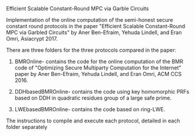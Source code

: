Efficient Scalable Constant-Round MPC via Garble Circuits

Implementation of the online computation of the semi-honest secure constant round protocols in the paper "Efficient Scalable Constant-Round MPC via Garbled Circuits" by Aner Ben-Efraim, Yehuda Lindell, and Eran Omri, Asiacrypt 2017.

There are three folders for the three protocols compared in the paper:

1. BMROnline- contains the code for the online computation of the BMR code of "Optimizing Secure Multiparty Computation for the Internet" paper by Aner Ben-Efraim, Yehuda Lindell, and Eran Omri, ACM CCS 2016.

2. DDHbasedBMROnline- contains the code using key homomorphic PRFs based on DDH in quadratic residues group of a large safe prime.

3. LWEbasedBMROnline- contains the code based on ring-LWE.

The instructions to compile and execute each protocol, detailed in each folder separately

